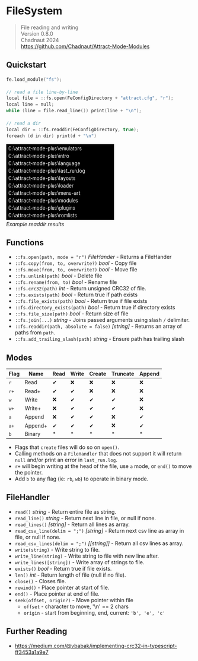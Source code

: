 # FileSystem

> File reading and writing  
> Version 0.8.0  
> Chadnaut 2024  
> https://github.com/Chadnaut/Attract-Mode-Modules

## Quickstart

```cpp
fe.load_module("fs");

// read a file line-by-line
local file = ::fs.open(FeConfigDirectory + "attract.cfg", "r");
local line = null;
while (line = file.read_line()) print(line + "\n");

// read a dir
local dir = ::fs.readdir(FeConfigDirectory, true);
foreach (d in dir) print(d + "\n")
```

![Example](example.png)\
*Example readdir results*

## Functions

- `::fs.open(path, mode = "r")` *FileHander* - Returns a FileHander
- `::fs.copy(from, to, overwrite?)` *bool* - Copy file
- `::fs.move(from, to, overwrite?)` *bool* - Move file
- `::fs.unlink(path)` *bool* - Delete file
- `::fs.rename(from, to)` *bool* - Rename file
- `::fs.crc32(path)` *int* - Return unsigned CRC32 of file.
- `::fs.exists(path)` *bool* - Return true if path exists
- `::fs.file_exists(path)` *bool* - Return true if file exists
- `::fs.directory_exists(path)` *bool* - Return true if directory exists
- `::fs.file_size(path)` *bool* - Return size of file
- `::fs.join(...)` *string* - Joins passed arguments using slash `/` delimiter.
- `::fs.readdir(path, absolute = false)` *[string]* - Returns an array of paths from `path`.
- `::fs.add_trailing_slash(path)` *string* - Ensure path has trailing slash

## Modes

|Flag|Name|Read|Write|Create|Truncate|Append|
|-|-|-|-|-|-|-|
|`r`|Read|&#x2714;|&#x274C;|&#x274C;|&#x274C;|&#x274C;|
|`r+`|Read+|&#x2714;|&#x2714;|&#x274C;|&#x274C;|&#x274C;|
|`w`|Write|&#x274C;|&#x2714;|&#x2714;|&#x2714;|&#x274C;|
|`w+`|Write+|&#x274C;|&#x2714;|&#x2714;|&#x2714;|&#x274C;|
|`a`|Append|&#x274C;|&#x2714;|&#x2714;|&#x274C;|&#x2714;|
|`a+`|Append+|&#x2714;|&#x2714;|&#x2714;|&#x274C;|&#x2714;|
|`b`|Binary|*|*|*|*|*|

- Flags that `create` files will do so on `open()`.
- Calling methods on a `FileHandler` that does not support it will return `null` and/or print an error in `last_run.log`.
- `r+` will begin writing at the head of the file, use `a` mode, or `end()` to move the pointer.
- Add `b` to any flag (ie: `rb`, `wb`) to operate in binary mode.

## FileHandler

- `read()` *string* - Return entire file as string.
- `read_line()` *string* - Return next line in file, or null if none.
- `read_lines()` *[string]* - Return all lines as array.
- `read_csv_line(delim = ";")` *[string]* - Return next csv line as array in file, or null if none.
- `read_csv_lines(delim = ";")` *[[string]]* - Return all csv lines as array.
- `write(string)` - Write string to file.
- `write_line(string)` - Write string to file with new line after.
- `write_lines([string])` - Write array of strings to file.
- `exists()` *bool* - Return true if file exists.
- `len()` *int* - Return length of file (null if no file).
- `close()` - Closes file.
- `rewind()` - Place pointer at start of file.
- `end()` - Place pointer at end of file.
- `seek(offset, origin?)` - Move pointer within file
  - `offset` - character to move, '\n' == 2 chars
  - `origin` - start from beginning, end, current: `'b', 'e', 'c'`

## Further Reading

- https://medium.com/@vbabak/implementing-crc32-in-typescript-ff3453a1a9e7